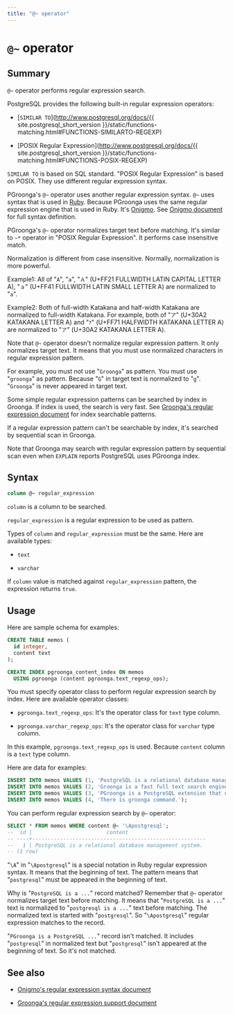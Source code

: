 ```yaml
---
title: "@~ operator"
---
```


# `@~` operator

## Summary

`@~` operator performs regular expression search.

PostgreSQL provides the following built-in regular expression operators:

  * [`SIMILAR TO`](http://www.postgresql.org/docs/{{ site.postgresql_short_version }}/static/functions-matching.html#FUNCTIONS-SIMILARTO-REGEXP)

  * [POSIX Regular Expression](http://www.postgresql.org/docs/{{ site.postgresql_short_version }}/static/functions-matching.html#FUNCTIONS-POSIX-REGEXP)

`SIMILAR TO` is based on SQL standard. "POSIX Regular Expression" is based on POSIX. They use different regular expression syntax.

PGroonga's `@~` operator uses another regular expression syntax. `@~` uses syntax that is used in [Ruby](https://www.ruby-lang.org/). Because PGroonga uses the same regular expression engine that is used in Ruby. It's [Onigmo](https://github.com/k-takata/Onigmo). See [Onigmo document](https://github.com/k-takata/Onigmo/blob/master/doc/RE) for full syntax definition.

PGroonga's `@~` operator normalizes target text before matching. It's similar to `~*` operator in "POSIX Regular Expression". It performs case insensitive match.

Normalization is different from case insensitive. Normally, normalization is more powerful.

Example1: All of "`A`", "`a`", "`Ａ`" (U+FF21 FULLWIDTH LATIN CAPITAL LETTER A), "`ａ`" (U+FF41 FULLWIDTH LATIN SMALL LETTER A) are normalized to "`a`".

Example2: Both of full-width Katakana and half-width Katakana are normalized to full-width Katakana. For example, both of "`ア`" (U+30A2 KATAKANA LETTER A) and "`ｱ`" (U+FF71 HALFWIDTH KATAKANA LETTER A) are normalized to "`ア`" (U+30A2 KATAKANA LETTER A).

Note that `@~` operator doesn't normalize regular expression pattern. It only normalizes target text. It means that you must use normalized characters in regular expression pattern.

For example, you must not use "`Groonga`" as pattern. You must use "`groonga`" as pattern. Because "`G`" in target text is normalized to "`g`". "`Groonga`" is never appeared in target text.

Some simple regular expression patterns can be searched by index in Groonga. If index is used, the search is very fast. See [Groonga's regular expression document](http://groonga.org/docs/reference/regular_expression.html#regular-expression-index) for index searchable patterns.

If a regular expression pattern can't be searchable by index, it's searched by sequential scan in Groonga.

Note that Groonga may search with regular expression pattern by sequential scan even when `EXPLAIN` reports PostgreSQL uses PGroonga index.

## Syntax

```sql
column @~ regular_expression
```

`column` is a column to be searched.

`regular_expression` is a regular expression to be used as pattern.

Types of `column` and `regular_expression` must be the same. Here are available types:

  * `text`

  * `varchar`

If `column` value is matched against `regular_expression` pattern, the expression returns `true`.

## Usage

Here are sample schema for examples:

```sql
CREATE TABLE memos (
  id integer,
  content text
);

CREATE INDEX pgroonga_content_index ON memos
  USING pgroonga (content pgroonga.text_regexp_ops);
```

You must specify operator class to perform regular expression search by index. Here are available operator classes:

  * `pgroonga.text_regexp_ops`: It's the operator class for `text` type column.

  * `pgroonga.varchar_regexp_ops`: It's the operator class for `varchar` type column.

In this example, `pgroonga.text_regexp_ops` is used. Because `content` column is a `text` type column.

Here are data for examples:

```sql
INSERT INTO memos VALUES (1, 'PostgreSQL is a relational database management system.');
INSERT INTO memos VALUES (2, 'Groonga is a fast full text search engine that supports all languages.');
INSERT INTO memos VALUES (3, 'PGroonga is a PostgreSQL extension that uses Groonga as index.');
INSERT INTO memos VALUES (4, 'There is groonga command.');
```

You can perform regular expression search by `@~` operator:

```sql
SELECT * FROM memos WHERE content @~ '\Apostgresql';
--  id |                        content                         
-- ----+--------------------------------------------------------
--   1 | PostgreSQL is a relational database management system.
-- (1 row)
```

"`\A`" in "`\Apostgresql`" is a special notation in Ruby regular expression syntax. It means that the beginning of text. The pattern means that "`postgresql`" must be appeared in the beginning of text.

Why is "`PostgreSQL is a ...`" record matched? Remember that `@~` operator normalizes target text before matching. It means that "`PostgreSQL is a ...`" text is normalized to "`postgresql is a ...`" text before matching. The normalized text is started with "`postgresql`". So "`\Apostgresql`" regular expression matches to the record.

"`PGroonga is a PostgreSQL ...`" record isn't matched. It includes "`postgresql`" in normalized text but "`postgresql`" isn't appeared at the beginning of text. So it's not matched.

## See also

  * [Onigmo's regular expression syntax document](https://github.com/k-takata/Onigmo/blob/master/doc/RE)

  * [Groonga's regular expression support document](http://groonga.org/docs/reference/regular_expression.html)
